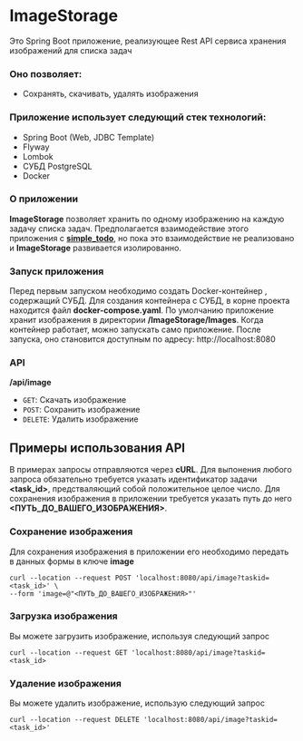 # ImageStorage
Это Spring Boot приложение, реализующее Rest API сервиса хранения изображений для списка задач
### Оно позволяет:
- Сохранять, скачивать, удалять изображения

### Приложение использует следующий стек технологий:
- Spring Boot (Web, JDBC Template)
- Flyway
- Lombok
- СУБД PostgreSQL
- Docker

### О приложении
**ImageStorage** позволяет хранить по одному изображению на каждую задачу списка задач. Предполагается взаимодействие этого приложения с **[simple_todo](https://github.com/Eldar1163/simple_todo)**, но пока это взаимодействие не реализовано и **ImageStorage** развивается изолированно.
### Запуск приложения
Перед первым запуском необходимо создать Docker-контейнер , содержащий СУБД. Для создания контейнера с СУБД, в корне проекта находится файл **docker-compose.yaml**. По умолчанию приложение хранит изображения в директории **/ImageStorage/Images**. Когда контейнер работает, можно запускать само приложение. После запуска, оно становится доступным по адресу: http://localhost:8080
### API
**/api/image**

- `GET`: Скачать изображение
- `POST`: Сохранить изображение
- `DELETE`: Удалить изображение

## Примеры использования API
В примерах запросы отправляются через **cURL**.
Для выпонения любого запроса обязательно требуется указать идентификатор задачи **<task_id>**, предстваляющий собой положительное целое число. Для сохранения изображения в приложении требуется указать путь до него **<ПУТЬ_ДО_ВАШЕГО_ИЗОБРАЖЕНИЯ>**.
### Сохранение изображения
Для сохранения изображения в приложении его необходимо передать в данных формы в ключе **image**
```
curl --location --request POST 'localhost:8080/api/image?taskid=<task_id>' \
--form 'image=@"<ПУТЬ_ДО_ВАШЕГО_ИЗОБРАЖЕНИЯ>"'
```
### Загрузка изображения
Вы можете загрузить изображение, используя следующий запрос
```
curl --location --request GET 'localhost:8080/api/image?taskid=<task_id>
```

### Удаление изображения
Вы можете удалить изображение, использую следующий запрос
```
curl --location --request DELETE 'localhost:8080/api/image?taskid=<task_id>'
```
